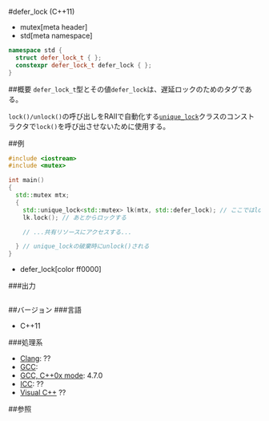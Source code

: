 #defer_lock (C++11)
* mutex[meta header]
* std[meta namespace]

```cpp
namespace std {
  struct defer_lock_t { };
  constexpr defer_lock_t defer_lock { };
}
```

##概要
`defer_lock_t`型とその値`defer_lock`は、遅延ロックのためのタグである。

`lock()/unlock()`の呼び出しをRAIIで自動化する[`unique_lock`](./unique_lock.md)クラスのコンストラクタで`lock()`を呼び出させないために使用する。


##例
```cpp
#include <iostream>
#include <mutex>

int main()
{
  std::mutex mtx;
  {
    std::unique_lock<std::mutex> lk(mtx, std::defer_lock); // ここではlock()されない
    lk.lock(); // あとからロックする

    // ...共有リソースにアクセスする...

  } // unique_lockの破棄時にunlock()される
}
```
* defer_lock[color ff0000]

###出力
```
```

##バージョン
###言語
- C++11

###処理系
- [Clang](/implementation.md#clang): ??
- [GCC](/implementation.md#gcc): 
- [GCC, C++0x mode](/implementation.md#gcc): 4.7.0
- [ICC](/implementation.md#icc): ??
- [Visual C++](/implementation.md#visual_cpp) ??


##参照


